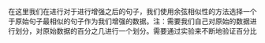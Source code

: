 在这里我们在进行对于进行增强之后的句子，我们使用余弦相似性的方法选择一个于原始句子最相似的句子作为我们增强的数据。注：需要我们自己对原始的数据进行划分，对原始数据的百分之几进行一个划分。需要通过实验来不断地验证百分比
